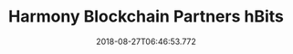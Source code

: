 ---
templateKey: partner-member
name: Animoca Brands
title: Harmony Blockchain Partners hBits
feature: Real asset tokenization
web: 'https://www.hbits.co/'
logo: /images/partners/Harmony-Blockchain-Partner-hbits.png
date: 2018-08-27T06:46:53.772
---